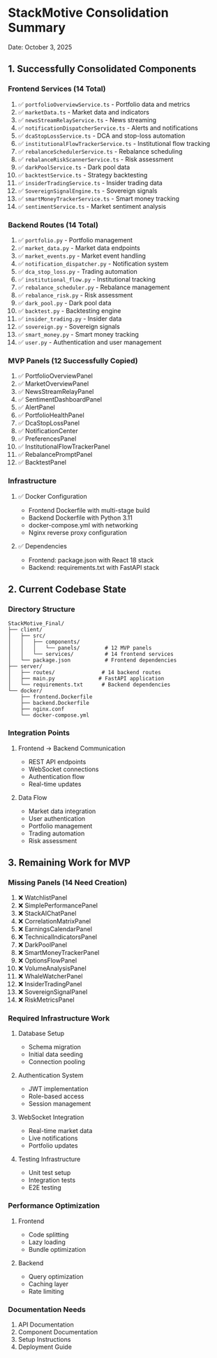 # StackMotive Consolidation Summary
Date: October 3, 2025

## 1. Successfully Consolidated Components

### Frontend Services (14 Total)
1. ✅ `portfolioOverviewService.ts` - Portfolio data and metrics
2. ✅ `marketData.ts` - Market data and indicators
3. ✅ `newsStreamRelayService.ts` - News streaming
4. ✅ `notificationDispatcherService.ts` - Alerts and notifications
5. ✅ `dcaStopLossService.ts` - DCA and stop-loss automation
6. ✅ `institutionalFlowTrackerService.ts` - Institutional flow tracking
7. ✅ `rebalanceSchedulerService.ts` - Rebalance scheduling
8. ✅ `rebalanceRiskScannerService.ts` - Risk assessment
9. ✅ `darkPoolService.ts` - Dark pool data
10. ✅ `backtestService.ts` - Strategy backtesting
11. ✅ `insiderTradingService.ts` - Insider trading data
12. ✅ `SovereignSignalEngine.ts` - Sovereign signals
13. ✅ `smartMoneyTrackerService.ts` - Smart money tracking
14. ✅ `sentimentService.ts` - Market sentiment analysis

### Backend Routes (14 Total)
1. ✅ `portfolio.py` - Portfolio management
2. ✅ `market_data.py` - Market data endpoints
3. ✅ `market_events.py` - Market event handling
4. ✅ `notification_dispatcher.py` - Notification system
5. ✅ `dca_stop_loss.py` - Trading automation
6. ✅ `institutional_flow.py` - Institutional tracking
7. ✅ `rebalance_scheduler.py` - Rebalance management
8. ✅ `rebalance_risk.py` - Risk assessment
9. ✅ `dark_pool.py` - Dark pool data
10. ✅ `backtest.py` - Backtesting engine
11. ✅ `insider_trading.py` - Insider data
12. ✅ `sovereign.py` - Sovereign signals
13. ✅ `smart_money.py` - Smart money tracking
14. ✅ `user.py` - Authentication and user management

### MVP Panels (12 Successfully Copied)
1. ✅ PortfolioOverviewPanel
2. ✅ MarketOverviewPanel
3. ✅ NewsStreamRelayPanel
4. ✅ SentimentDashboardPanel
5. ✅ AlertPanel
6. ✅ PortfolioHealthPanel
7. ✅ DcaStopLossPanel
8. ✅ NotificationCenter
9. ✅ PreferencesPanel
10. ✅ InstitutionalFlowTrackerPanel
11. ✅ RebalancePromptPanel
12. ✅ BacktestPanel

### Infrastructure
1. ✅ Docker Configuration
   - Frontend Dockerfile with multi-stage build
   - Backend Dockerfile with Python 3.11
   - docker-compose.yml with networking
   - Nginx reverse proxy configuration

2. ✅ Dependencies
   - Frontend: package.json with React 18 stack
   - Backend: requirements.txt with FastAPI stack

## 2. Current Codebase State

### Directory Structure
```
StackMotive_Final/
├── client/
│   ├── src/
│   │   ├── components/
│   │   │   └── panels/        # 12 MVP panels
│   │   └── services/          # 14 frontend services
│   └── package.json           # Frontend dependencies
├── server/
│   ├── routes/               # 14 backend routes
│   ├── main.py              # FastAPI application
│   └── requirements.txt      # Backend dependencies
└── docker/
    ├── frontend.Dockerfile
    ├── backend.Dockerfile
    ├── nginx.conf
    └── docker-compose.yml
```

### Integration Points
1. Frontend → Backend Communication
   - REST API endpoints
   - WebSocket connections
   - Authentication flow
   - Real-time updates

2. Data Flow
   - Market data integration
   - User authentication
   - Portfolio management
   - Trading automation
   - Risk assessment

## 3. Remaining Work for MVP

### Missing Panels (14 Need Creation)
1. ❌ WatchlistPanel
2. ❌ SimplePerformancePanel
3. ❌ StackAIChatPanel
4. ❌ CorrelationMatrixPanel
5. ❌ EarningsCalendarPanel
6. ❌ TechnicalIndicatorsPanel
7. ❌ DarkPoolPanel
8. ❌ SmartMoneyTrackerPanel
9. ❌ OptionsFlowPanel
10. ❌ VolumeAnalysisPanel
11. ❌ WhaleWatcherPanel
12. ❌ InsiderTradingPanel
13. ❌ SovereignSignalPanel
14. ❌ RiskMetricsPanel

### Required Infrastructure Work
1. Database Setup
   - Schema migration
   - Initial data seeding
   - Connection pooling

2. Authentication System
   - JWT implementation
   - Role-based access
   - Session management

3. WebSocket Integration
   - Real-time market data
   - Live notifications
   - Portfolio updates

4. Testing Infrastructure
   - Unit test setup
   - Integration tests
   - E2E testing

### Performance Optimization
1. Frontend
   - Code splitting
   - Lazy loading
   - Bundle optimization

2. Backend
   - Query optimization
   - Caching layer
   - Rate limiting

### Documentation Needs
1. API Documentation
2. Component Documentation
3. Setup Instructions
4. Deployment Guide
